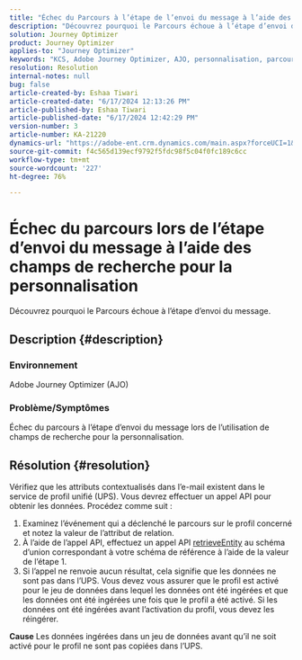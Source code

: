 ```yaml
---
title: "Échec du Parcours à l’étape de l’envoi du message à l’aide des champs de recherche pour la personnalisation"
description: "Découvrez pourquoi le Parcours échoue à l’étape d’envoi du message lors de l’utilisation de champs de recherche pour la personnalisation."
solution: Journey Optimizer
product: Journey Optimizer
applies-to: "Journey Optimizer"
keywords: "KCS, Adobe Journey Optimizer, AJO, personnalisation, parcours échoue"
resolution: Resolution
internal-notes: null
bug: false
article-created-by: Eshaa Tiwari
article-created-date: "6/17/2024 12:13:26 PM"
article-published-by: Eshaa Tiwari
article-published-date: "6/17/2024 12:42:29 PM"
version-number: 3
article-number: KA-21220
dynamics-url: "https://adobe-ent.crm.dynamics.com/main.aspx?forceUCI=1&pagetype=entityrecord&etn=knowledgearticle&id=632632fa-a22c-ef11-840a-6045bd029b18"
source-git-commit: f4c565d139ecf9792f5fdc98f5c04f0fc189c6cc
workflow-type: tm+mt
source-wordcount: '227'
ht-degree: 76%

---
```


# Échec du parcours lors de l’étape d’envoi du message à l’aide des champs de recherche pour la personnalisation


Découvrez pourquoi le Parcours échoue à l’étape d’envoi du message.

## Description {#description}


### <b>Environnement</b>

Adobe Journey Optimizer (AJO)

### <b>Problème/Symptômes</b>

Échec du parcours à l’étape d’envoi du message lors de l’utilisation de champs de recherche pour la personnalisation.


## Résolution {#resolution}


Vérifiez que les attributs contextualisés dans l’e-mail existent dans le service de profil unifié (UPS). Vous devrez effectuer un appel API pour obtenir les données. Procédez comme suit :

1. Examinez l’événement qui a déclenché le parcours sur le profil concerné et notez la valeur de l’attribut de relation.
2. À l’aide de l’appel API, effectuez un appel API [retrieveEntity](https://developer.adobe.com/experience-platform-apis/references/profile/#tag/Entities/operation/retrieveEntity) au schéma d’union correspondant à votre schéma de référence à l’aide de la valeur de l’étape 1.
3. Si l’appel ne renvoie aucun résultat, cela signifie que les données ne sont pas dans l’UPS. Vous devez vous assurer que le profil est activé pour le jeu de données dans lequel les données ont été ingérées et que les données ont été ingérées une fois que le profil a été activé. Si les données ont été ingérées avant l’activation du profil, vous devez les réingérer.



<b>Cause</b>
Les données ingérées dans un jeu de données avant qu’il ne soit activé pour le profil ne sont pas copiées dans l’UPS.

